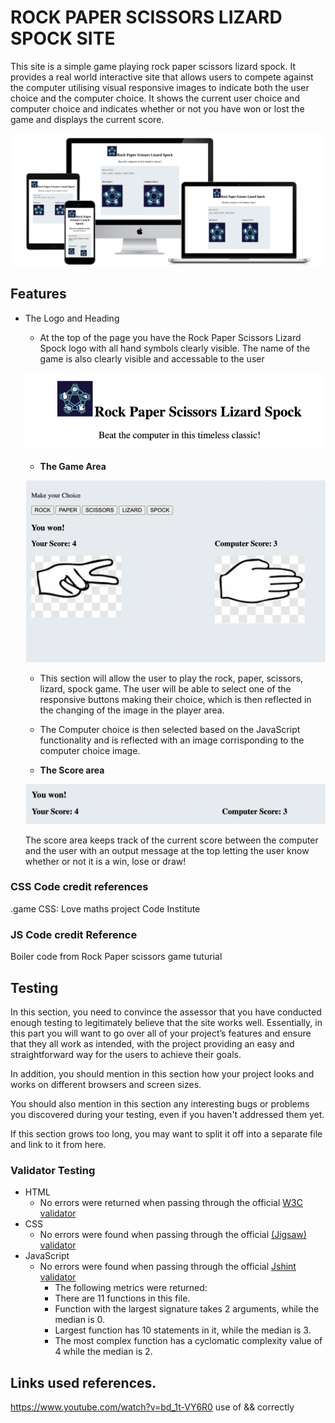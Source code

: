 # ROCK PAPER SCISSORS LIZARD SPOCK SITE 
This site is a simple game playing rock paper scissors lizard spock. It provides a real world interactive site that allows users to compete against the computer utilising visual responsive images to indicate both the user choice and the computer choice. It shows the current user choice and computer choice and indicates whether or not you have won or lost the game and displays the current score. 

![Responsive](assets/images/all-devices-black.jpg)

## Features 
- The Logo and Heading 
    - At the top of the page you have the Rock Paper Scissors Lizard Spock logo with all hand symbols clearly visible. The name of the game is also clearly visible and accessable to the user
    
   ![Logo](assets/images/header.jpg)

   - __The Game Area__

   ![GameArea](assets/images/gamearea.jpg)

  - This section will allow the user to play the rock, paper, scissors, lizard, spock game. The user will be able to select one of the responsive buttons making their choice, which is then reflected in the changing of the image in the player area. 
  - The Computer choice is then selected based on the JavaScript functionality and is reflected with an image corrisponding to the computer choice image. 

  - __The Score area__

  ![ScoreArea](assets/images/scorearea.jpg)

    The score area keeps track of the current score between the computer and the user with an output message at the top letting the user know whether or not it is a win, lose or draw!

### CSS Code credit references 
.game CSS: Love maths project Code Institute 

### JS Code credit Reference 
Boiler code from Rock Paper scissors game tuturial 

## Testing 

In this section, you need to convince the assessor that you have conducted enough testing to legitimately believe that the site works well. Essentially, in this part you will want to go over all of your project’s features and ensure that they all work as intended, with the project providing an easy and straightforward way for the users to achieve their goals.

In addition, you should mention in this section how your project looks and works on different browsers and screen sizes.

You should also mention in this section any interesting bugs or problems you discovered during your testing, even if you haven't addressed them yet.

If this section grows too long, you may want to split it off into a separate file and link to it from here.


### Validator Testing 

- HTML
    - No errors were returned when passing through the official [W3C validator](https://validator.w3.org/nu/?doc=https%3A%2F%2Fcode-institute-org.github.io%2Flove-maths%2F)
- CSS
    - No errors were found when passing through the official [(Jigsaw) validator](https://jigsaw.w3.org/css-validator/validator?uri=https%3A%2F%2Fvalidator.w3.org%2Fnu%2F%3Fdoc%3Dhttps%253A%252F%252Fcode-institute-org.github.io%252Flove-maths%252F&profile=css3svg&usermedium=all&warning=1&vextwarning=&lang=en)
- JavaScript
    - No errors were found when passing through the official [Jshint validator](https://jshint.com/)
      - The following metrics were returned: 
      - There are 11 functions in this file.
      - Function with the largest signature takes 2 arguments, while the median is 0.
      - Largest function has 10 statements in it, while the median is 3.
      - The most complex function has a cyclomatic complexity value of 4 while the median is 2.


## Links used references. 

https://www.youtube.com/watch?v=bd_1t-VY6R0 use of && correctly 



